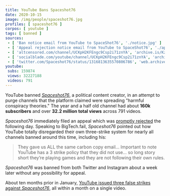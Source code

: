 ```yaml
---
title: YouTube Bans Spaceshot76
date: 2020-10-15
image: /img/people/spaceshot76.jpg
profiles: [ spaceshot76 ]
corpos: [ youtube ]
tags: [ banned ]
sources:
 - [ 'Ban notice email from YouTube to SpaceShot76', './notice.jpg' ]
 - [ 'Appeal rejection notice email from YouTube to SpaceShot76', './appeal-rejection.jpg' ]
 - [ 'altcensored.com/channel/UCKpH2KFEngc9Csp2i71znYA', 'archive.is/KzKPZ' ]
 - [ 'socialblade.com/youtube/channel/UCKpH2KFEngc9Csp2i71znYA', 'archive.is/Yq43m' ]
 - [ 'twitter.com/Spaceshot76/status/1316813635570806786', 'web.archive.org/web/20201015190113/https://twitter.com/Spaceshot76/status/1316813635570806786' ]
youtube:
 subs: 159874
 views: 32227188
 videos: 791
---
```


YouTube banned [_Spaceshot76_](/profiles/spaceshot76/), a
political content creator, in an attempt to purge channels that the platform
claimed were spreading "harmful conspiracy theories." The year and a half old
channel had about **160k subscribers** and over **32.2 million total views**
across 791 videos.

_Spaceshot76_ immediately filed an appeal which was [promptly
rejected](appeal-rejection.jpg) the following day. Speaking to BigTech.fail,
_Spaceshot76_ pointed out how YouTube totally disregarded their own
three-strike system for nearly all channels banned around this time, including
his:

> They gave us ALL the same carbon copy email... Important to note YouTube has
> a 3 strike policy that they did not use... so long story short they’re
> playing games and they are not following their own rules.

_Spaceshot76_ was banned from both Twitter and Instagram about a week later
without any possibility for appeal.

About ten months prior in January, [YouTube issued three false strikes against
_Spaceshot76_](/e/youtube-three-false-strikes-on-single-spaceshot76-video/),
all within a month on a single video.
